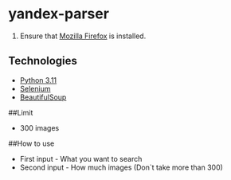 # yandex-parser
 
1. Ensure that [Mozilla Firefox](https://www.mozilla.org) is installed.

## Technologies
- [Python 3.11](https://www.python.org)
- [Selenium](https://www.selenium.dev)
- [BeautifulSoup](https://www.crummy.com/software/BeautifulSoup/bs4/doc.ru/)

##Limit
- 300 images

##How to use
- First input - What you want to search
- Second input - How much images (Don`t take more than 300)